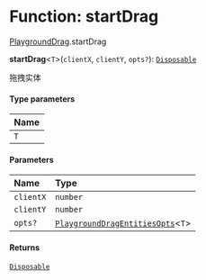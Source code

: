 # Function: startDrag

[PlaygroundDrag](/auto-docs/fixed-layout-editor/modules/PlaygroundDrag.md).startDrag

**startDrag**<`T`>(`clientX`, `clientY`, `opts?`): [`Disposable`](/auto-docs/fixed-layout-editor/interfaces/Disposable-1.md)

拖拽实体

#### Type parameters

| Name |
| :------ |
| `T` |

#### Parameters

| Name | Type |
| :------ | :------ |
| `clientX` | `number` |
| `clientY` | `number` |
| `opts?` | [`PlaygroundDragEntitiesOpts`](/auto-docs/fixed-layout-editor/interfaces/PlaygroundDragEntitiesOpts.md)<`T`> |

#### Returns

[`Disposable`](/auto-docs/fixed-layout-editor/interfaces/Disposable-1.md)
